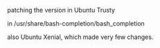 patching the version in Ubuntu Trusty

in /usr/share/bash-completion/bash_completion

also Ubuntu Xenial, which made very few changes.
